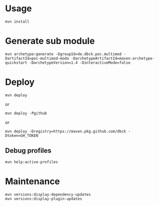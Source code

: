 # Usage

```
mvn install
```

# Generate sub module

```
mvn archetype:generate -DgroupId=de.dbck.poc.multimod -DartifactId=poc-multimod-moda -DarchetypeArtifactId=maven-archetype-quickstart -DarchetypeVersion=1.4 -DinteractiveMode=false
```

# Deploy

```
mvn deploy
```

or

```
mvn deploy -Pgithub
```

or 

```
mvn deploy -Dregistry=https://maven.pkg.github.com/dbck -Dtoken=GH_TOKEN
```

## Debug profiles

```
mvn help:active-profiles
```

# Maintenance

```
mvn versions:display-dependency-updates
mvn versions:display-plugin-updates
```
